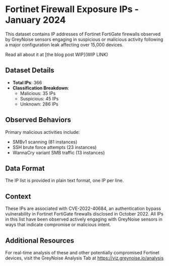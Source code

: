 # Fortinet Firewall Exposure IPs - January 2024

This dataset contains IP addresses of Fortinet FortiGate firewalls observed by GreyNoise sensors engaging in suspicious or malicious activity following a major configuration leak affecting over 15,000 devices.

Read all about it at [the blog post WIP](WIP LINK)

## Dataset Details

- **Total IPs**: 366
- **Classification Breakdown**:
  - Malicious: 35 IPs
  - Suspicious: 45 IPs
  - Unknown: 286 IPs

## Observed Behaviors

Primary malicious activities include:
- SMBv1 scanning (81 instances)
- SSH brute force attempts (23 instances)
- WannaCry variant SMB traffic (13 instances)

## Data Format

The IP list is provided in plain text format, one IP per line.

## Context

These IPs are associated with CVE-2022-40684, an authentication bypass vulnerability in Fortinet FortiGate firewalls disclosed in October 2022. All IPs in this list have been observed actively engaging with GreyNoise sensors in ways that indicate compromise or malicious intent.

## Additional Resources

For real-time analysis of these and other potentially compromised Fortinet devices, visit the GreyNoise Analysis Tab at https://viz.greynoise.io/analysis
